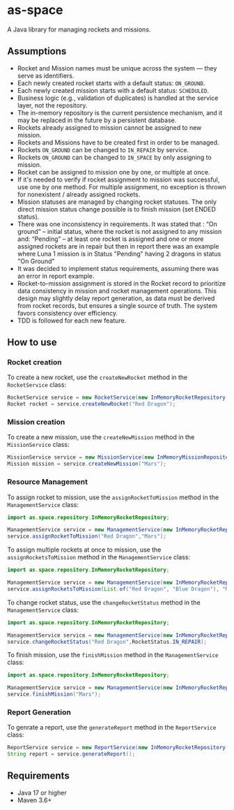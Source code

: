 # as-space

A Java library for managing rockets and missions.

## Assumptions

- Rocket and Mission names must be unique across the system — they serve as identifiers.
- Each newly created rocket starts with a default status: `ON_GROUND`.
- Each newly created mission starts with a default status: `SCHEDULED`.
- Business logic (e.g., validation of duplicates) is handled at the service layer, not the repository.
- The in-memory repository is the current persistence mechanism, and it may be replaced in the future by a persistent
  database.
- Rockets already assigned to mission cannot be assigned to new mission.
- Rockets and Missions have to be created first in order to be managed.
- Rockets `ON_GROUND` can be changed to `IN_REPAIR` by service.
- Rockets `ON_GROUND` can be changed to `IN_SPACE` by only assigning to mission.
- Rocket can be assigned to mission one by one, or multiple at once.
- If it's needed to verify if rocket assignment to mission was successful, use one by one method. For multiple
  assignment, no exception is thrown for nonexistent / already assigned rockets.
- Mission statuses are managed by changing rocket statuses. The only direct mission status change possible is to finish mission (set ENDED status).
- There was one inconsistency in requirements. It was stated that : 
“On ground” – initial status, where the rocket is not assigned to any mission 
and:
“Pending” – at least one rocket is assigned and one or more assigned rockets are in repair
but then in report there was an example where Luna 1 mission is in Status "Pending" having 2 dragons in status "On Ground"
- It was decided to implement status requirements, assuming there was an error in report example.
- Rocket-to-mission assignment is stored in the Rocket record to prioritize data consistency in mission and rocket management operations. This design may slightly delay report generation, as data must be derived from rocket records, but ensures a single source of truth. The system favors consistency over efficiency.
- TDD is followed for each new feature.

## How to use

### Rocket creation

To create a new rocket, use the `createNewRocket` method in the `RocketService` class:

```java
RocketService service = new RocketService(new InMemoryRocketRepository());
Rocket rocket = service.createNewRocket("Red Dragon");
```

### Mission creation

To create a new mission, use the `createNewMission` method in the `MissionService` class:

```java
MissionService service = new MissionService(new InMemoryMissionRepository());
Mission mission = service.createNewMission("Mars");
```

### Resource Management

To assign rocket to mission, use the `assignRocketToMission` method in the `ManagementService` class:

```java
import as.space.repository.InMemoryRocketRepository;

ManagementService service = new ManagementService(new InMemoryRocketRepository(), new InMemoryMissionRepository());
service.assignRocketToMission("Red Dragon","Mars");
```

To assign multiple rockets at once to mission, use the `assignRocketsToMission` method in the `ManagementService` class:

```java
import as.space.repository.InMemoryRocketRepository;

ManagementService service = new ManagementService(new InMemoryRocketRepository(), new InMemoryMissionRepository());
service.assignRocketsToMission(List.of("Red Dragon", "Blue Dragon"), "Mars");
```

To change rocket status, use the `changeRocketStatus` method in the `ManagementService` class:

```java
import as.space.repository.InMemoryRocketRepository;

ManagementService service = new ManagementService(new InMemoryRocketRepository(), new InMemoryMissionRepository());
service.changeRocketStatus("Red Dragon",RocketStatus.IN_REPAIR);
```

To finish mission, use the `finishMission` method in the `ManagementService` class:

```java
import as.space.repository.InMemoryRocketRepository;

ManagementService service = new ManagementService(new InMemoryRocketRepository(), new InMemoryMissionRepository());
service.finishMission("Mars");
```
### Report Generation

To genrate a report, use the `generateReport` method in the `ReportService` class:

```java
ReportService service = new ReportService(new InMemoryRocketRepository(), new InMemoryMissionRepository());
String report = service.generateReport();
```

## Requirements

- Java 17 or higher
- Maven 3.6+